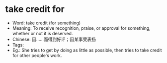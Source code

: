 # take credit for

- Word: take credit (for something)
- Meaning: To receive recognition, praise, or approval for something, whether or not it is deserved.
- Chinese: 因……而得到好评；因某事受表扬
- Tags: 
- Eg.: She tries to get by doing as little as possible, then tries to take credit for other people's work.
